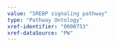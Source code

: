 ```yaml
---
value: "SREBP signaling pathway"
type: "Pathway Ontology"
xref-identifier: "0000753"
xref-dataSource: "PW"
---
```


